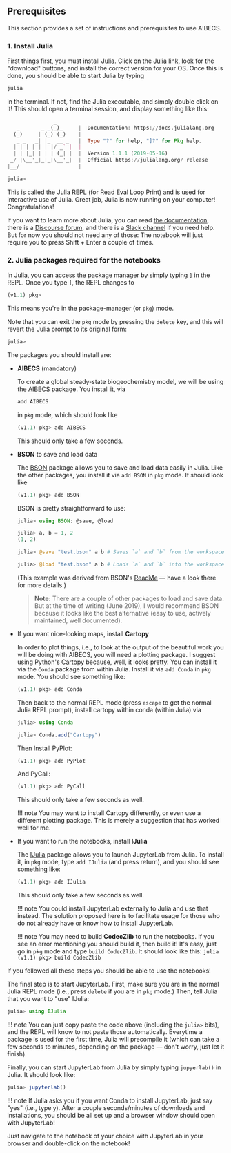 ## Prerequisites

This section provides a set of instructions and prerequisites to use AIBECS.

### 1. Install Julia

First things first, you must install [Julia](https://julialang.org). Click on the [Julia](https://julialang.org) link, look for the "download" buttons, and install the correct version for your OS.
Once this is done, you should be able to start Julia by typing

```bash
julia
```

in the terminal.
If not, find the Julia executable, and simply double click on it!
This should open a terminal session, and display something like this:

```julia
               _
   _       _ _(_)_     |  Documentation: https://docs.julialang.org
  (_)     | (_) (_)    |
   _ _   _| |_  __ _   |  Type "?" for help, "]?" for Pkg help.
  | | | | | | |/ _` |  |
  | | |_| | | | (_| |  |  Version 1.1.1 (2019-05-16)
 _/ |\__'_|_|_|\__'_|  |  Official https://julialang.org/ release
|__/                   |

julia>
```

This is called the Julia REPL (for Read Eval Loop Print) and is used for interactive use of Julia.
Great job, Julia is now running on your computer! Congratulations!

If you want to learn more about Julia, you can read [the documentation](https://docs.julialang.org/en/v1/), there is a [Discourse forum](https://discourse.julialang.org/), and there is a [Slack channel](https://julialang.slack.com/messages) if you need help.
But for now you should not need any of those: The notebook will just require you to press Shift + Enter a couple of times.

### 2. Julia packages required for the notebooks

In Julia, you can access the package manager by simply typing `]` in the REPL.
Once you type `]`, the REPL changes to

```julia
(v1.1) pkg>
```

This means you're in the package-manager (or `pkg`) mode.

Note that you can exit the `pkg` mode by pressing the `delete` key, and this will revert the Julia prompt to its original form:

```julia
julia>
```

The packages you should install are:

- **AIBECS** (mandatory)

    To create a global steady-state biogeochemistry model, we will be using the [AIBECS](https://github.com/briochemc/AIBECS.jl) package.
    You install it, via

    ```julia
    add AIBECS
    ```

    in `pkg` mode, which should look like

    ```julia
    (v1.1) pkg> add AIBECS
    ```

    This should only take a few seconds.

- **BSON** to save and load data

    The [BSON](https://github.com/MikeInnes/BSON.jl) package allows you to save and load data easily in Julia.
    Like the other packages, you install it via `add BSON` in `pkg` mode.
    It should look like

    ```julia
    (v1.1) pkg> add BSON
    ```

    BSON is pretty straightforward to use:

    ```julia
    julia> using BSON: @save, @load

    julia> a, b = 1, 2
    (1, 2)

    julia> @save "test.bson" a b # Saves `a` and `b` from the workspace into a `test.bson` file

    julia> @load "test.bson" a b # Loads `a` and `b` into the workspace from the `test.bson` file
    ```

    (This example was derived from BSON's [ReadMe](https://github.com/MikeInnes/BSON.jl/blob/master/README.md) — have a look there for more details.)

    > **Note:**
    > There are a couple of other packages to load and save data.
    > But at the time of writing (June 2019), I would recommend BSON because it looks like the best alternative (easy to use, actively maintained, well documented).

- If you want nice-looking maps, install **Cartopy**

    In order to plot things, i.e., to look at the output of the beautiful work you will be doing with AIBECS, you will need a plotting package.
    I suggest using Python's [Cartopy](https://scitools.org.uk/cartopy/docs/latest/) because, well, it looks pretty.
    You can install it via the `Conda` package from within Julia.
    Install it via `add Conda` in `pkg` mode.
    You should see something like:

    ```julia
    (v1.1) pkg> add Conda
    ```

    Then back to the normal REPL mode (press `escape` to get the normal Julia REPL prompt), install cartopy within conda (within Julia) via

    ```julia
    julia> using Conda

    julia> Conda.add("Cartopy")
    ```


    Then Install PyPlot:
    ```julia
    (v1.1) pkg> add PyPlot
    ```

    And PyCall:
    ```julia
    (v1.1) pkg> add PyCall
    ```

    This should only take a few seconds as well.

    !!! note
        You may want to install Cartopy differently, or even use a different plotting package.
        This is merely a suggestion that has worked well for me.

- If you want to run the notebooks, install **IJulia**

    The [IJulia](https://github.com/JuliaLang/IJulia.jl) package allows you to launch JupyterLab from Julia.
    To install it, in `pkg` mode, type `add IJulia` (and press return), and you should see something like:

    ```julia
    (v1.1) pkg> add IJulia
    ```

    This should only take a few seconds as well.

    !!! note
        You could install JupyterLab externally to Julia and use that instead.
        The solution proposed here is to facilitate usage for those who do not already have or know how to install JupyterLab.

    !!! note
        You may need to build **CodecZlib** to run the notebooks.
        If you see an error mentioning you should build it, then build it!
        It's easy, just go in `pkg` mode and type `build CodecZlib`.
        It should look like this:
        ```julia
        (v1.1) pkg> build CodecZlib
        ```

If you followed all these steps you should be able to use the notebooks!

The final step is to start JupyterLab.
First, make sure you are in the normal Julia REPL mode (i.e., press `delete` if you are in `pkg` mode.)
Then, tell Julia that you want to "use" IJulia:

```julia
julia> using IJulia
```

!!! note
    You can just copy paste the code above (including the `julia>` bits), and the REPL will know to not paste those automatically.
    Everytime a package is used for the first time, Julia will precompile it (which can take a few seconds to minutes, depending on the package — don't worry, just let it finish).

Finally, you can start JupyterLab from Julia by simply typing `jupyerlab()` in Julia.
It should look like:

```julia
julia> jupyterlab()
```

!!! note
    If Julia asks you if you want Conda to install JupyterLab, just say "yes" (i.e., type `y`).
    After a couple seconds/minutes of downloads and installations, you should be all set up and a browser window should open with JupyterLab!

Just navigate to the notebook of your choice with JupyterLab in your browser and double-click on the notebook!


